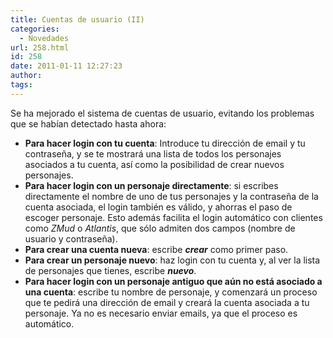 ```yaml
---
title: Cuentas de usuario (II)
categories:
  - Novedades
url: 258.html
id: 258
date: 2011-01-11 12:27:23
author:
tags:
---
```


Se ha mejorado el sistema de cuentas de usuario, evitando los problemas que se habían detectado hasta ahora:

*   **Para hacer login con tu cuenta**: Introduce tu dirección de email y tu contraseña, y se te mostrará una lista de todos los personajes asociados a tu cuenta, así como la posibilidad de crear nuevos personajes.
*   **Para hacer login con un personaje directamente**: si escribes directamente el nombre de uno de tus personajes y la contraseña de la cuenta asociada, el login también es válido, y ahorras el paso de escoger personaje. Esto además facilita el login automático con clientes como _ZMud_ o _Atlantis_, que sólo admiten dos campos (nombre de usuario y contraseña).
*   **Para crear una cuenta nueva**: escribe _**crear**_ como primer paso.
*   **Para crear un personaje nuevo**: haz login con tu cuenta y, al ver la lista de personajes que tienes, escribe _**nuevo**_.
*   **Para hacer login con un personaje antiguo que aún no está asociado a una cuenta**: escribe tu nombre de personaje, y comenzará un proceso que te pedirá una dirección de email y creará la cuenta asociada a tu personaje. Ya no es necesario enviar emails, ya que el proceso es automático.